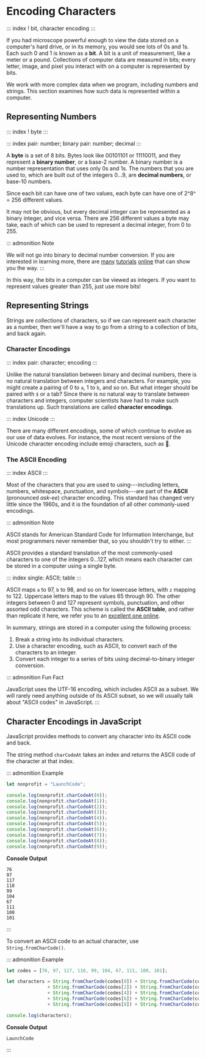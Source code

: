 # Encoding Characters

::: index
! bit, character encoding
:::

If you had microscope powerful enough to view the data stored on a
computer\'s hard drive, or in its memory, you would see lots of 0s and
1s. Each such 0 and 1 is known as a **bit**. A bit is a unit of
measurement, like a meter or a pound. Collections of computer data are
measured in bits; every letter, image, and pixel you interact with on a
computer is represented by bits.

We work with more complex data when we program, including numbers and
strings. This section examines how such data is represented within a
computer.

## Representing Numbers

::: index
! byte
:::

::: index
pair: number; binary pair: number; decimal
:::

A **byte** is a set of 8 bits. Bytes look like 00101101 or 11110011, and
they represent a **binary number**, or a base-2 number. A binary number
is a number representation that uses only 0s and 1s. The numbers that
you are used to, which are built out of the integers 0\...9, are
**decimal numbers**, or base-10 numbers.

Since each bit can have one of two values, each byte can have one of
2^8^ = 256 different values.

It may not be obvious, but every decimal integer can be represented as a
binary integer, and vice versa. There are 256 different values a byte
may take, each of which can be used to represent a decimal integer, from
0 to 255.

::: admonition
Note

We will not go into binary to decimal number conversion. If you are
interested in learning more, there are
[many](https://www.csetutor.com/how-to-convert-binary-to-decimal-examples/)
[tutorials](https://www.youtube.com/watch?v=wPvI19DmWQw)
[online](https://www.khanacademy.org/math/algebra-home/alg-intro-to-algebra/algebra-alternate-number-bases/v/decimal-to-binary)
that can show you the way.
:::

In this way, the bits in a computer can be viewed as integers. If you
want to represent values greater than 255, just use more bits!

## Representing Strings

Strings are collections of characters, so if we can represent each
character as a number, then we\'ll have a way to go from a string to a
collection of bits, and back again.

### Character Encodings

::: index
pair: character; encoding
:::

Unlike the natural translation between binary and decimal numbers, there
is no natural translation between integers and characters. For example,
you might create a pairing of 0 to `a`, 1 to `b`, and so on. But what
integer should be paired with `$` or a tab? Since there is no natural
way to translate between characters and integers, computer scientists
have had to make such translations up. Such translations are called
**character encodings**.

::: index
Unicode
:::

There are many different encodings, some of which continue to evolve as
our use of data evolves. For instance, the most recent versions of the
Unicode character encoding include emoji characters, such as 🌮.

### The ASCII Encoding

::: index
ASCII
:::

Most of the characters that you are used to using\-\--including letters,
numbers, whitespace, punctuation, and symbols\-\--are part of the
**ASCII** (pronounced *ask-ee*) character encoding. This standard has
changed very little since the 1960s, and it is the foundation of all
other commonly-used encodings.

::: admonition
Note

ASCII stands for American Standard Code for Information Interchange, but
most programmers never remember that, so you shouldn\'t try to either.
:::

ASCII provides a standard translation of the most commonly-used
characters to one of the integers 0\...127, which means each character
can be stored in a computer using a single byte.

::: index
single: ASCII; table
:::

ASCII maps `a` to 97, `b` to 98, and so on for lowercase letters, with
`z` mapping to 122. Uppercase letters map to the values 65 through 90.
The other integers between 0 and 127 represent symbols, punctuation, and
other assorted odd characters. This scheme is called the **ASCII
table**, and rather than replicate it here, we refer you to an
[excellent one online](https://www.ascii-code.com/).

In summary, strings are stored in a computer using the following
process:

1.  Break a string into its individual characters.
2.  Use a character encoding, such as ASCII, to convert each of the
    characters to an integer.
3.  Convert each integer to a series of bits using decimal-to-binary
    integer conversion.

::: admonition
Fun Fact

JavaScript uses the UTF-16 encoding, which includes ASCII as a subset.
We will rarely need anything outside of its ASCII subset, so we will
usually talk about \"ASCII codes\" in JavaScript.
:::

## Character Encodings in JavaScript

JavaScript provides methods to convert any character into its ASCII code
and back.

The string method `charCodeAt` takes an index and returns the ASCII code
of the character at that index.

::: admonition
Example

``` {.js linenos=""}
let nonprofit = "LaunchCode";

console.log(nonprofit.charCodeAt(0));
console.log(nonprofit.charCodeAt(1));
console.log(nonprofit.charCodeAt(2));
console.log(nonprofit.charCodeAt(3));
console.log(nonprofit.charCodeAt(4));
console.log(nonprofit.charCodeAt(5));
console.log(nonprofit.charCodeAt(6));
console.log(nonprofit.charCodeAt(7));
console.log(nonprofit.charCodeAt(8));
console.log(nonprofit.charCodeAt(9));
```

**Console Output**

    76
    97
    117
    110
    99
    104
    67
    111
    100
    101
:::

To convert an ASCII code to an actual character, use
`String.fromCharCode()`.

::: admonition
Example

``` {.js linenos=""}
let codes = [76, 97, 117, 110, 99, 104, 67, 111, 100, 101];

let characters = String.fromCharCode(codes[0]) + String.fromCharCode(codes[1])
               + String.fromCharCode(codes[2]) + String.fromCharCode(codes[3])
               + String.fromCharCode(codes[4]) + String.fromCharCode(codes[5])
               + String.fromCharCode(codes[6]) + String.fromCharCode(codes[7])
               + String.fromCharCode(codes[8]) + String.fromCharCode(codes[9]);

console.log(characters);
```

**Console Output**

    LaunchCode
:::
